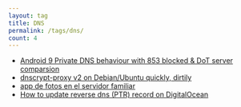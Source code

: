 ```yaml
---
layout: tag
title: DNS
permalink: /tags/dns/
count: 4
---
```


- [Android 9 Private DNS behaviour with 853 blocked &amp; DoT server comparsion](https://aminda.eu/blog/english/2019/07/11/android-private-dns-in-practice.html)
- [dnscrypt-proxy v2 on Debian/Ubuntu quickly, dirtily](https://aminda.eu/blog/english/2018/10/21/dnscrypt-proxy-quick-dirty-debian.html)
- [app de fotos en el servidor familiar](https://jartigag.blog/immich-fotos-vps-familiar)
- [How to update reverse dns (PTR) record on DigitalOcean](https://www.piotrkowalski.info/blog/devops/how-to-update-reverse-dns-ptr-on-digitalocean/)
